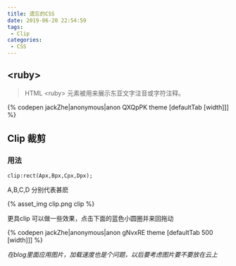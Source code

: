 ```yaml
---
title: 遗忘的CSS
date: 2019-06-20 22:54:59
tags:
 - Clip
categories: 
 - CSS
---
```


##  &lt;ruby&gt; 

> HTML &lt;ruby&gt; 元素被用来展示东亚文字注音或字符注释。

{% codepen jackZhe|anonymous|anon QXQpPK theme [defaultTab [width]]] %}

## Clip 裁剪

### 用法 

```
clip:rect(Apx,Bpx,Cpx,Dpx);
```
A,B,C,D 分别代表甚麽

{% asset_img clip.png clip %}

更具clip 可以做一些效果，点击下面的蓝色小圆圈并来回拖动

{% codepen jackZhe|anonymous|anon gNvxRE theme [defaultTab 500 [width]]] %}


*在blog里面应用图片，加载速度也是个问题，以后要考虑图片要不要放在云上*